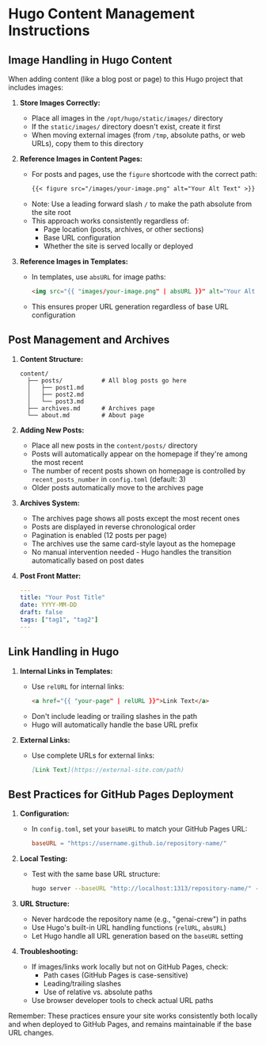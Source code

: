 # Hugo Content Management Instructions

## Image Handling in Hugo Content

When adding content (like a blog post or page) to this Hugo project that includes images:

1. **Store Images Correctly:**
   - Place all images in the `/opt/hugo/static/images/` directory
   - If the `static/images/` directory doesn't exist, create it first
   - When moving external images (from `/tmp`, absolute paths, or web URLs), copy them to this directory

2. **Reference Images in Content Pages:**
   - For posts and pages, use the `figure` shortcode with the correct path:
     ```markdown
     {{< figure src="/images/your-image.png" alt="Your Alt Text" >}}
     ```
   - Note: Use a leading forward slash `/` to make the path absolute from the site root
   - This approach works consistently regardless of:
     - Page location (posts, archives, or other sections)
     - Base URL configuration
     - Whether the site is served locally or deployed

3. **Reference Images in Templates:**
   - In templates, use `absURL` for image paths:
     ```html
     <img src="{{ "images/your-image.png" | absURL }}" alt="Your Alt Text">
     ```
   - This ensures proper URL generation regardless of base URL configuration

## Post Management and Archives

1. **Content Structure:**
   ```
   content/
     ├── posts/           # All blog posts go here
     │   ├── post1.md
     │   ├── post2.md
     │   └── post3.md
     ├── archives.md      # Archives page
     └── about.md         # About page
   ```

2. **Adding New Posts:**
   - Place all new posts in the `content/posts/` directory
   - Posts will automatically appear on the homepage if they're among the most recent
   - The number of recent posts shown on homepage is controlled by `recent_posts_number` in `config.toml` (default: 3)
   - Older posts automatically move to the archives page

3. **Archives System:**
   - The archives page shows all posts except the most recent ones
   - Posts are displayed in reverse chronological order
   - Pagination is enabled (12 posts per page)
   - The archives use the same card-style layout as the homepage
   - No manual intervention needed - Hugo handles the transition automatically based on post dates

4. **Post Front Matter:**
   ```yaml
   ---
   title: "Your Post Title"
   date: YYYY-MM-DD
   draft: false
   tags: ["tag1", "tag2"]
   ---
   ```

## Link Handling in Hugo

1. **Internal Links in Templates:**
   - Use `relURL` for internal links:
     ```html
     <a href="{{ "your-page" | relURL }}">Link Text</a>
     ```
   - Don't include leading or trailing slashes in the path
   - Hugo will automatically handle the base URL prefix

2. **External Links:**
   - Use complete URLs for external links:
     ```markdown
     [Link Text](https://external-site.com/path)
     ```

## Best Practices for GitHub Pages Deployment

1. **Configuration:**
   - In `config.toml`, set your `baseURL` to match your GitHub Pages URL:
     ```toml
     baseURL = "https://username.github.io/repository-name/"
     ```

2. **Local Testing:**
   - Test with the same base URL structure:
     ```bash
     hugo server --baseURL "http://localhost:1313/repository-name/" --appendPort=false
     ```

3. **URL Structure:**
   - Never hardcode the repository name (e.g., "genai-crew") in paths
   - Use Hugo's built-in URL handling functions (`relURL`, `absURL`)
   - Let Hugo handle all URL generation based on the `baseURL` setting

4. **Troubleshooting:**
   - If images/links work locally but not on GitHub Pages, check:
     - Path cases (GitHub Pages is case-sensitive)
     - Leading/trailing slashes
     - Use of relative vs. absolute paths
   - Use browser developer tools to check actual URL paths

Remember: These practices ensure your site works consistently both locally and when deployed to GitHub Pages, and remains maintainable if the base URL changes. 
